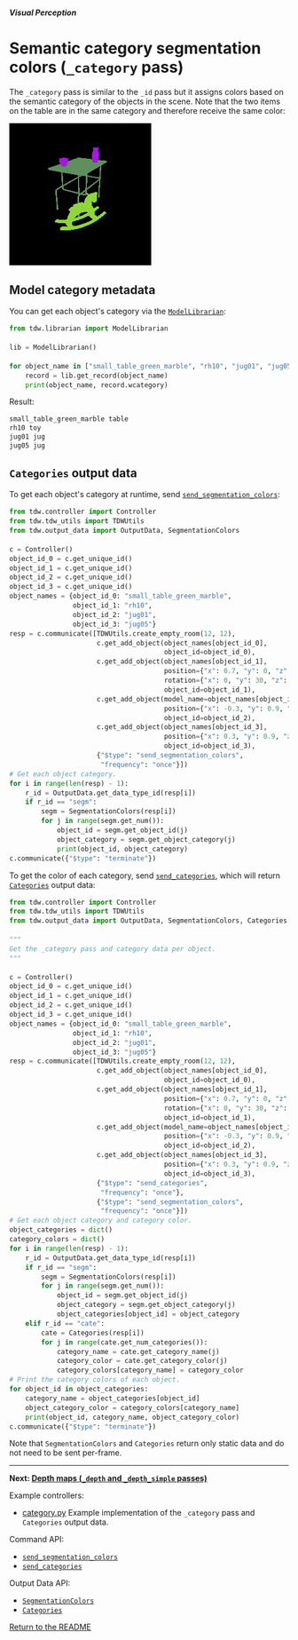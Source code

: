 ##### Visual Perception

# Semantic category segmentation colors (`_category` pass)

The `_category` pass is similar to the `_id` pass but it assigns colors based on the semantic category of the objects in the scene. Note that the two items on the table are in the same category and therefore receive the same color:

![](images/category_0000.png)

## Model category metadata

You can get each object's category via the [`ModelLibrarian`](../../python/librarian/model_librarian.md):

```python
from tdw.librarian import ModelLibrarian

lib = ModelLibrarian()

for object_name in ["small_table_green_marble", "rh10", "jug01", "jug05"]:
    record = lib.get_record(object_name)
    print(object_name, record.wcategory)
```

Result:

```
small_table_green_marble table
rh10 toy
jug01 jug
jug05 jug
```

## `Categories` output data

To get each object's category at runtime, send [`send_segmentation_colors`](../../api/command_api#send_segmentation_colors):

```python
from tdw.controller import Controller
from tdw.tdw_utils import TDWUtils
from tdw.output_data import OutputData, SegmentationColors

c = Controller()
object_id_0 = c.get_unique_id()
object_id_1 = c.get_unique_id()
object_id_2 = c.get_unique_id()
object_id_3 = c.get_unique_id()
object_names = {object_id_0: "small_table_green_marble",
                object_id_1: "rh10",
                object_id_2: "jug01",
                object_id_3: "jug05"}
resp = c.communicate([TDWUtils.create_empty_room(12, 12),
                      c.get_add_object(object_names[object_id_0],
                                       object_id=object_id_0),
                      c.get_add_object(object_names[object_id_1],
                                       position={"x": 0.7, "y": 0, "z": 0.4},
                                       rotation={"x": 0, "y": 30, "z": 0},
                                       object_id=object_id_1),
                      c.get_add_object(model_name=object_names[object_id_2],
                                       position={"x": -0.3, "y": 0.9, "z": 0.2},
                                       object_id=object_id_2),
                      c.get_add_object(object_names[object_id_3],
                                       position={"x": 0.3, "y": 0.9, "z": -0.2},
                                       object_id=object_id_3),
                      {"$type": "send_segmentation_colors",
                       "frequency": "once"}])
# Get each object category.
for i in range(len(resp) - 1):
    r_id = OutputData.get_data_type_id(resp[i])
    if r_id == "segm":
        segm = SegmentationColors(resp[i])
        for j in range(segm.get_num()):
            object_id = segm.get_object_id(j)
            object_category = segm.get_object_category(j)
            print(object_id, object_category)
c.communicate({"$type": "terminate"})
```

To get the color of each category, send [`send_categories`](../../api/command_api#send_categories), which will return [`Categories`](../../api/output_data.md#Categories) output data:

```python
from tdw.controller import Controller
from tdw.tdw_utils import TDWUtils
from tdw.output_data import OutputData, SegmentationColors, Categories

"""
Get the _category pass and category data per object.
"""

c = Controller()
object_id_0 = c.get_unique_id()
object_id_1 = c.get_unique_id()
object_id_2 = c.get_unique_id()
object_id_3 = c.get_unique_id()
object_names = {object_id_0: "small_table_green_marble",
                object_id_1: "rh10",
                object_id_2: "jug01",
                object_id_3: "jug05"}
resp = c.communicate([TDWUtils.create_empty_room(12, 12),
                      c.get_add_object(object_names[object_id_0],
                                       object_id=object_id_0),
                      c.get_add_object(object_names[object_id_1],
                                       position={"x": 0.7, "y": 0, "z": 0.4},
                                       rotation={"x": 0, "y": 30, "z": 0},
                                       object_id=object_id_1),
                      c.get_add_object(model_name=object_names[object_id_2],
                                       position={"x": -0.3, "y": 0.9, "z": 0.2},
                                       object_id=object_id_2),
                      c.get_add_object(object_names[object_id_3],
                                       position={"x": 0.3, "y": 0.9, "z": -0.2},
                                       object_id=object_id_3),
                      {"$type": "send_categories",
                       "frequency": "once"},
                      {"$type": "send_segmentation_colors",
                       "frequency": "once"}])
# Get each object category and category color.
object_categories = dict()
category_colors = dict()
for i in range(len(resp) - 1):
    r_id = OutputData.get_data_type_id(resp[i])
    if r_id == "segm":
        segm = SegmentationColors(resp[i])
        for j in range(segm.get_num()):
            object_id = segm.get_object_id(j)
            object_category = segm.get_object_category(j)
            object_categories[object_id] = object_category
    elif r_id == "cate":
        cate = Categories(resp[i])
        for j in range(cate.get_num_categories()):
            category_name = cate.get_category_name(j)
            category_color = cate.get_category_color(j)
            category_colors[category_name] = category_color
# Print the category colors of each object.
for object_id in object_categories:
    category_name = object_categories[object_id]
    object_category_color = category_colors[category_name]
    print(object_id, category_name, object_category_color)
c.communicate({"$type": "terminate"})
```

Note that `SegmentationColors` and `Categories` return only static data and do not need to be sent per-frame.

***

**Next: [Depth maps (`_depth` and `_depth_simple` passes)](depth.md)**

Example controllers:

- [category.py](https://github.com/threedworld-mit/tdw/blob/master/Python/example_controllers/visual_perception/category.py) Example implementation of the `_category` pass and `Categories` output data.

Command API:

- [`send_segmentation_colors`](../../api/command_api.md#send_segmentation_colors)
- [`send_categories`](../../api/command_api.md#send_categories)

Output Data API:

- [`SegmentationColors`](../../api/output_data.md#SegmentationColors.md)
- [`Categories`](../../api/output_data.md#Categories.md)

[Return to the README](../../README.md)

